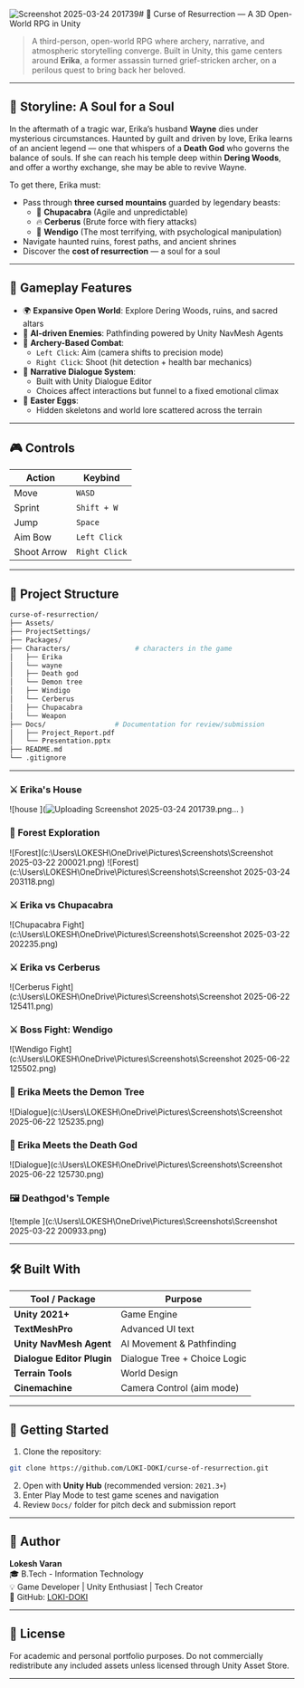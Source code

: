 ![Screenshot 2025-03-24 201739](https://github.com/user-attachments/assets/5ada8167-4235-4388-a66c-222d6ccad207)# 🏹 Curse of Resurrection — A 3D Open-World RPG in Unity

> A third-person, open-world RPG where archery, narrative, and atmospheric storytelling converge. Built in Unity, this game centers around **Erika**, a former assassin turned grief-stricken archer, on a perilous quest to bring back her beloved.

---

## 🧙 Storyline: A Soul for a Soul

In the aftermath of a tragic war, Erika’s husband **Wayne** dies under mysterious circumstances. Haunted by guilt and driven by love, Erika learns of an ancient legend — one that whispers of a **Death God** who governs the balance of souls. If she can reach his temple deep within **Dering Woods**, and offer a worthy exchange, she may be able to revive Wayne.

To get there, Erika must:
- Pass through **three cursed mountains** guarded by legendary beasts:  
  - 🐐 **Chupacabra** (Agile and unpredictable)  
  - 🔥 **Cerberus** (Brute force with fiery attacks)  
  - 🧟 **Wendigo** (The most terrifying, with psychological manipulation)  
- Navigate haunted ruins, forest paths, and ancient shrines  
- Discover the **cost of resurrection** — a soul for a soul

---

## 🧩 Gameplay Features

- 🌍 **Expansive Open World**: Explore Dering Woods, ruins, and sacred altars
- 🧠 **AI-driven Enemies**: Pathfinding powered by Unity NavMesh Agents
- 🏹 **Archery-Based Combat**:
  - `Left Click`: Aim (camera shifts to precision mode)
  - `Right Click`: Shoot (hit detection + health bar mechanics)
- 💬 **Narrative Dialogue System**:
  - Built with Unity Dialogue Editor
  - Choices affect interactions but funnel to a fixed emotional climax
- 🦴 **Easter Eggs**:
  - Hidden skeletons and world lore scattered across the terrain

---

## 🎮 Controls

| Action       | Keybind     |
|--------------|-------------|
| Move         | `WASD`      |
| Sprint       | `Shift + W` |
| Jump         | `Space`     |
| Aim Bow      | `Left Click`|
| Shoot Arrow  | `Right Click`|

---

## 📂 Project Structure

```bash
curse-of-resurrection/
├── Assets/
├── ProjectSettings/
├── Packages/
├── Characters/                # characters in the game
│   ├── Erika
│   └── wayne
│   ├── Death god
│   └── Demon tree
│   ├── Windigo
│   └── Cerberus
│   ├── Chupacabra
│   └── Weapon
├── Docs/                 # Documentation for review/submission
│   ├── Project_Report.pdf
│   └── Presentation.pptx
├── README.md
└── .gitignore
```

---

### ⚔️ Erika's House
![house ](![Uploading Screenshot 2025-03-24 201739.png…]()
)

### 🌲 Forest Exploration
![Forest](c:\Users\LOKESH\OneDrive\Pictures\Screenshots\Screenshot 2025-03-22 200021.png)
![Forest](c:\Users\LOKESH\OneDrive\Pictures\Screenshots\Screenshot 2025-03-24 203118.png)

### ⚔️ Erika vs Chupacabra  
![Chupacabra Fight](c:\Users\LOKESH\OneDrive\Pictures\Screenshots\Screenshot 2025-03-22 202235.png)

### ⚔️ Erika vs Cerberus 
![Cerberus  Fight](c:\Users\LOKESH\OneDrive\Pictures\Screenshots\Screenshot 2025-06-22 125411.png)

### ⚔️ Boss Fight: Wendigo
![Wendigo Fight](c:\Users\LOKESH\OneDrive\Pictures\Screenshots\Screenshot 2025-06-22 125502.png)

### 💬 Erika Meets the Demon Tree
![Dialogue](c:\Users\LOKESH\OneDrive\Pictures\Screenshots\Screenshot 2025-06-22 125235.png)

### 💬 Erika Meets the Death God
![Dialogue](c:\Users\LOKESH\OneDrive\Pictures\Screenshots\Screenshot 2025-06-22 125730.png)

### 🖼 Deathgod's Temple
![temple ](c:\Users\LOKESH\OneDrive\Pictures\Screenshots\Screenshot 2025-03-22 200933.png)


---

## 🛠 Built With

| Tool / Package             | Purpose                          |
|----------------------------|----------------------------------|
| **Unity 2021+**            | Game Engine                      |
| **TextMeshPro**            | Advanced UI text                 |
| **Unity NavMesh Agent**    | AI Movement & Pathfinding        |
| **Dialogue Editor Plugin** | Dialogue Tree + Choice Logic     |
| **Terrain Tools**          | World Design                     |
| **Cinemachine**            | Camera Control (aim mode)        |

---

## 🚀 Getting Started

1. Clone the repository:

```bash
git clone https://github.com/LOKI-DOKI/curse-of-resurrection.git
```

2. Open with **Unity Hub** (recommended version: `2021.3+`)
3. Enter Play Mode to test game scenes and navigation
4. Review `Docs/` folder for pitch deck and submission report

---

## 👤 Author

**Lokesh Varan**  
🎓 B.Tech - Information Technology  
💡 Game Developer | Unity Enthusiast | Tech Creator  
🔗 GitHub: [LOKI-DOKI](https://github.com/LOKI-DOKI)

---

## 📘 License

For academic and personal portfolio purposes. Do not commercially redistribute any included assets unless licensed through Unity Asset Store.

---
